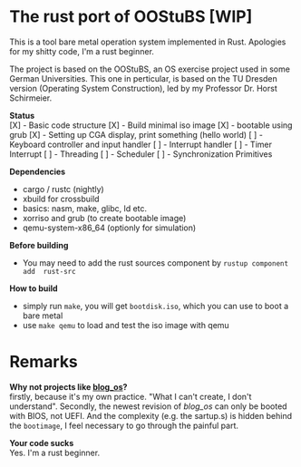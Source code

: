 # The rust port of OOStuBS [WIP]

This is a tool bare metal operation system implemented in Rust. Apologies for my
shitty code, I'm a rust beginner.

The project is based on the OOStuBS, an OS exercise project used in some German
Universities. This one in perticular, is based on the TU Dresden version
(Operating System Construction), led by my Professor Dr. Horst Schirmeier. 


**Status**  
[X] - Basic code structure
[X] - Build minimal iso image
[X] - bootable using grub
[X] - Setting up CGA display, print something (hello world)
[ ] - Keyboard controller and input handler
[ ] - Interrupt handler
[ ] - Timer Interrupt
[ ] - Threading
[ ] - Scheduler
[ ] - Synchronization Primitives

**Dependencies**  
- cargo / rustc (nightly)
- xbuild for crossbuild 
- basics: nasm, make, glibc, ld etc.
- xorriso and grub (to create bootable image)
- qemu-system-x86_64 (optionly for simulation)

**Before building**  
- You may need to add the rust sources component by `rustup component add  rust-src`

**How to build**
- simply run `make`, you will get `bootdisk.iso`, which you can use to boot a
  bare metal
- use `make qemu` to load and test the iso image with qemu

# Remarks
**Why not projects like [blog_os](https://os.phil-opp.com/)?**   
firstly, because it's my own practice. "What I can't create, I don't understand".
Secondly, the newest revision of *blog_os* can only be booted with BIOS, not
UEFI. And the complexity (e.g. the sartup.s) is hidden behind the `bootimage`,
I feel necessary to go through the painful part.

**Your code sucks**  
Yes. I'm a rust beginner.

